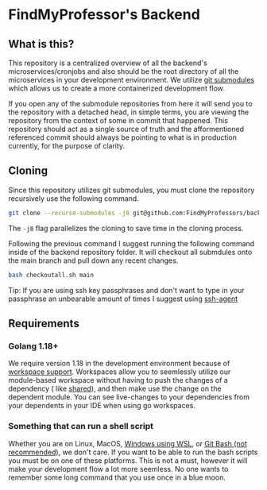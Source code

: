 # FindMyProfessor's Backend

## What is this?

This repository is a centralized overview of all the backend's microservices/cronjobs and also should be the root directory of
all the microservices in your development environment. We
utilize [git submodules](https://git-scm.com/book/en/v2/Git-Tools-Submodules) which allows us to create a more
containerized development flow.

If you open any of the submodule repositories from here it will send you to the repository with a detached head, in
simple terms, you are viewing the repository from the context of some in commit that happened. This repository should
act as a single source of truth and the afformentioned referenced commit should always be pointing to what is in
production currently, for the purpose of clarity.

## Cloning

Since this repository utilizes git submodules, you must clone the repository recursively use the following command.

```bash
git clone --recurse-submodules -j8 git@github.com:FindMyProfessors/backend.git
```

The `-j8` flag parallelizes the cloning to save time in the cloning process.


Following the previous command I suggest running the following command inside of the backend repository folder. It will checkout all submdules onto the main branch and pull down any recent changes. 
```bash
bash checkoutall.sh main
```

Tip: If you are using ssh key passphrases and don't want to type in your passphrase an unbearable amount of times I
suggest using [ssh-agent](https://www.ssh.com/academy/ssh/add)

## Requirements

### Golang 1.18+

We require version 1.18 in the development environment because
of [workspace support](https://go.dev/doc/tutorial/workspaces). Workspaces allow you to seemlessly utilize our
module-based workspace without having to push the changes of a dependency (
like [shared](https://github.com/FindMyProfessors/shared)), and then make use the change on the dependent module.
You can see live-changes to your dependencies from your dependents in your IDE when using go workspaces.

### Something that can run a shell script

Whether you are on Linux, MacOS, [Windows using WSL](https://docs.microsoft.com/en-us/windows/wsl/about),
or [Git Bash (not recommended)](https://gitforwindows.org/), we don't care. If you want to be able to run the bash
scripts you must be on one of these platforms. This is not a must, however it will make your development flow a lot more
seemless. No one wants to remember some long command that you use once in a blue moon.
